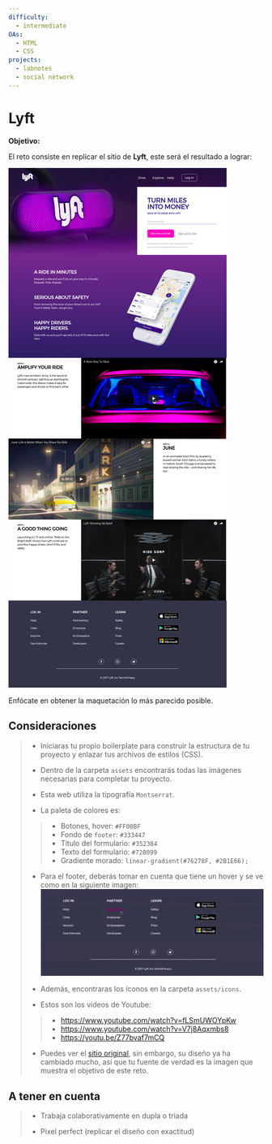 ```yaml
---
difficulty:
  - intermediate
OAs:
  - HTML
  - CSS
projects:
  - labnotes
  - social network
---
```


# Lyft

__Objetivo:__

El reto consiste en replicar el sitio de __Lyft__, este será el resultado
a lograr:

![Lyft Website](fullpage.png)

Enfócate en obtener la maquetación
lo más parecido posible.

## Consideraciones

> - Iniciaras tu propio boilerplate para construir la estructura de tu proyecto y
enlazar tus archivos de estilos (CSS).
>
> - Dentro de la carpeta `assets` encontrarás todas
 las imágenes necesarias para completar tu proyecto.
>
> - Esta web utiliza la tipografía `Montserrat`.
>
> - La paleta de colores es:
> >
> > - Botones, hover: `#FF00BF`
> > - Fondo de `footer`: `#333447`
> > - Título del formulario: `#352384`
> > - Texto del formulario: `#728099`
> > - Gradiente morado: `linear-gradient(#76278F, #2B1E66);`
>
> - Para el footer, deberás tomar en cuenta que tiene un hover y se ve como en la
  siguiente imagen:
> ![Lyft - Footer](footer.gif)
>
> - Además, encontraras los íconos en la carpeta `assets/icons`.
>
> - Estos son los videos de Youtube:
> >
> > - https://www.youtube.com/watch?v=fLSmUWOYpKw
> > - https://www.youtube.com/watch?v=V7j8Aqxmbs8
> > - https://youtu.be/Z77bvaf7mCQ
>
> - Puedes ver el [sitio original](https://www.lyft.com/), sin embargo, su diseño
ya ha cambiado mucho,
así que tu fuente de verdad es la imagen que
muestra el objetivo de este reto.

## A tener en cuenta

> - Trabaja colaborativamente en dupla o triada
>
> - Pixel perfect (replicar el diseño con exactitud)
